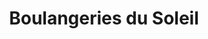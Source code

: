 ---
title: "Boulangeries du Soleil"
url: /saint-raphael/boulangeries-du-soleil/
shop: boulangerie
---